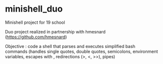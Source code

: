 # minishell_duo

Minishell project for 19 school

Duo project realized in partnership with hmesnard (https://github.com/hmesnard)

Objective : code a shell that parses and executes simplified bash commands (handles single quotes, double quotes, semicolons, environment variables, escapes with \, redirections (>, <, >>), pipes)

